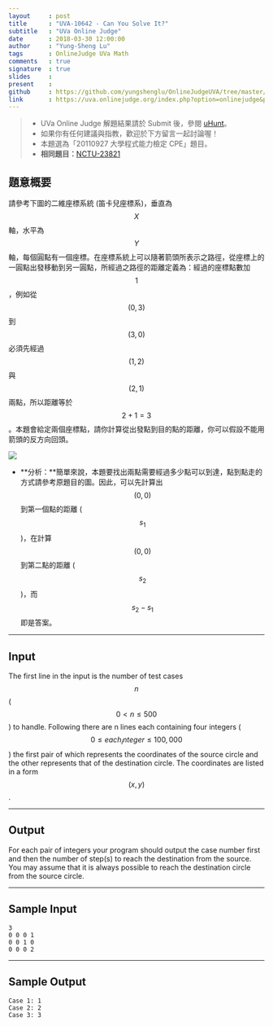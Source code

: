 ```yaml
---
layout     : post
title      : "UVA-10642 - Can You Solve It?"
subtitle   : "UVa Online Judge"
date       : 2018-03-30 12:00:00
author     : "Yung-Sheng Lu"
tags       : OnlineJudge UVa Math
comments   : true
signature  : true
slides     : 
present    :
github     : https://github.com/yungshenglu/OnlineJudgeUVA/tree/master/UVA-10642
link       : https://uva.onlinejudge.org/index.php?option=onlinejudge&page=show_problem&problem=1583
---
```


> * UVa Online Judge 解題結果請於 Submit 後，參閱 [uHunt](https://uhunt.onlinejudge.org/)。
> * 如果你有任何建議與指教，歡迎於下方留言一起討論喔！
> * 本題選為「20110927 大學程式能力檢定 CPE」題目。
> * **相同題目：**[NCTU-23821](https://github.com/yungshenglu/OnlineJudgeNCTU/tree/master/NCTU-23821)

## 題意概要

請參考下圖的二維座標系統 (笛卡兒座標系)，垂直為 $$X$$ 軸，水平為 $$Y$$ 軸，每個圓點有一個座標。在座標系統上可以隨著箭頭所表示之路徑，從座標上的一圓點出發移動到另一圓點，所經過之路徑的距離定義為：經過的座標點數加 $$1$$，例如從 $$(0, 3)$$ 到 $$(3, 0)$$ 必須先經過 $$(1, 2)$$ 與 $$(2, 1)$$ 兩點，所以距離等於 $$2 + 1 = 3$$ 。本題會給定兩個座標點，請你計算從出發點到目的點的距離，你可以假設不能用箭頭的反方向回頭。

![](http://gpe3.acm-icpc.tw/pct/images/8870d5bbbdbbe4e90619a25a1f112e27.jpg)

* **分析：**簡單來說，本題要找出兩點需要經過多少點可以到達，點到點走的方式請參考原題目的圖。因此，可以先計算出 $$(0, 0)$$ 到第一個點的距離 ($$s_1$$)，在計算 $$(0, 0)$$ 到第二點的距離 ($$s_2$$)，而 $$s_2 - s_1$$ 即是答案。

---
## Input

The first line in the input is the number of test cases $$n$$ ($$0 < n \le 500$$) to handle. Following there are n lines each containing four integers ($$0 \le each_integer \le 100,000$$) the first pair of which represents the coordinates of the source circle and the other represents that of the destination circle. The coordinates are listed in a form $$(x, y)$$.

---
## Output

For each pair of integers your program should output the case number first and then the number of step(s) to reach the destination from the source. You may assume that it is always possible to reach the destination circle from the source circle.

---
## Sample Input

```
3
0 0 0 1
0 0 1 0
0 0 0 2
```

---
## Sample Output

```
Case 1: 1
Case 2: 2
Case 3: 3
```